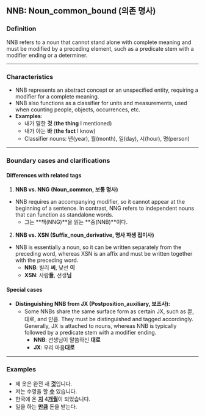 ## NNB: Noun_common_bound (의존 명사)

### Definition
NNB refers to a noun that cannot stand alone with complete meaning and must be modified by a preceding element, such as a predicate stem with a modifier ending or a determiner.

---

### Characteristics
- NNB represents an abstract concept or an unspecified entity, requiring a modifier for a complete meaning.
- NNB also functions as a classifier for units and measurements, used when counting people, objects, occurrences, etc.  
- **Examples**:
  - 내가 말한 **것** (**the thing** I mentioned)  
  - 내가 아는 **바** (**the fact** I know)  
  - Classifier nouns: 년(year), 월(month), 일(day), 시(hour), 명(person)

---

### Boundary cases and clarifications  

#### Differences with related tags  
1. **NNB vs. NNG (Noun_common, 보통 명사)**  
  - NNB requires an accompanying modifier, so it cannot appear at the beginning of a sentence. In contrast, NNG refers to independent nouns that can function as standalone words.  
    - 그는 **책(NNG)**을 읽는 **중(NNB)**이다.

2. **NNB vs. XSN (Suffix_noun_derivative, 명사 파생 접미사)**  
  - NNB is essentially a noun, so it can be written separately from the preceding word, whereas XSN is an affix and must be written together with the preceding word.  
      - **NNB**: 빌리 **씨**, 낯선 **이**  
      - **XSN**: 사람**들**, 선생**님**  

#### Special cases  
- **Distinguishing NNB from JX (Postposition_auxiliary, 보조사):**  
  - Some NNBs share the same surface form as certain JX, such as 뿐, 대로, and 만큼. They must be distinguished and tagged accordingly. Generally, JX is attached to nouns, whereas NNB is typically followed by a predicate stem with a modifier ending.
      - **NNB**: 선생님이 말씀하신 **대로**  
      - **JX**: 우리 마음**대로**  

---

### Examples  
- 제 옷은 완전 새 <ins>**것**</ins>입니다.  
- 저는 수영을 할 <ins>**수**</ins> 있습니다.  
- 한국에 온 <ins>**지**</ins> 4<ins>**개월**</ins>이 되었습니다.  
- 일을 하는 <ins>**만큼**</ins> 돈을 받는다.  
